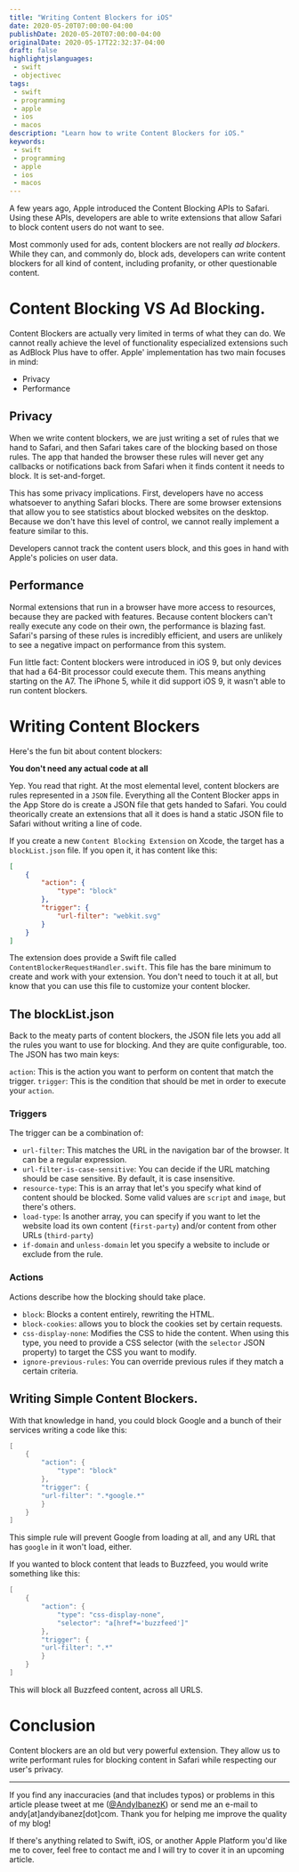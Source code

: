 ```yaml
---
title: "Writing Content Blockers for iOS"
date: 2020-05-20T07:00:00-04:00
publishDate: 2020-05-20T07:00:00-04:00
originalDate: 2020-05-17T22:32:37-04:00
draft: false
highlightjslanguages:
 - swift
 - objectivec
tags:
 - swift
 - programming
 - apple
 - ios
 - macos
description: "Learn how to write Content Blockers for iOS."
keywords:
 - swift
 - programming
 - apple
 - ios
 - macos
---
```


A few years ago, Apple introduced the Content Blocking APIs to Safari. Using these APIs, developers are able to write extensions that allow Safari to block content users do not want to see.

Most commonly used for ads, content blockers are not really *ad blockers*. While they can, and commonly do, block ads, developers can write content blockers for all kind of content, including profanity, or other questionable content.

# Content Blocking VS Ad Blocking.

Content Blockers are actually very limited in terms of what they can do. We cannot really achieve the level of functionality especialized extensions such as AdBlock Plus have to offer. Apple' implementation has two main focuses in mind:

* Privacy
* Performance

## Privacy

When we write content blockers, we are just writing a set of rules that we hand to Safari, and then Safari takes care of the blocking based on those rules. The app that handed the browser these rules will never get any callbacks or notifications back from Safari when it finds content it needs to block. It is set-and-forget.

This has some privacy implications. First, developers have no access whatsoever to anything Safari blocks. There are some browser extensions that allow you to see statistics about blocked websites on the desktop. Because we don't have this level of control, we cannot really implement a feature similar to this.

Developers cannot track the content users block, and this goes in hand with Apple's policies on user data.

## Performance

Normal extensions that run in a browser have more access to resources, because they are packed with features. Because content blockers can't really execute any code on their own, the performance is blazing fast. Safari's parsing of these rules is incredibly efficient, and users are unlikely to see a negative impact on performance from this system.

Fun little fact: Content blockers were introduced in iOS 9, but only devices that had a 64-Bit processor could execute them. This means anything starting on the A7. The iPhone 5, while it did support iOS 9, it wasn't able to run content blockers.

# Writing Content Blockers

Here's the fun bit about content blockers:

**You don't need any actual code at all**

Yep. You read that right. At the most elemental level, content blockers are rules represented in a `JSON` file. Everything all the Content Blocker apps in the App Store do is create a JSON file that gets handed to Safari. You could theorically create an extensions that all it does is hand a static JSON file to Safari without writing a line of code.

If you create a new `Content Blocking Extension` on Xcode, the target has a `blockList.json` file. If you open it, it has content like this:

```json
[
    {
        "action": {
            "type": "block"
        },
        "trigger": {
            "url-filter": "webkit.svg"
        }
    }
]
```

The extension does provide a Swift file called `ContentBlockerRequestHandler.swift`. This file has the bare minimum to create and work with your extension. You don't need to touch it at all, but know that you can use this file to customize your content blocker.

## The blockList.json

Back to the meaty parts of content blockers, the JSON file lets you add all the rules you want to use for blocking. And they are quite configurable, too. The JSON has two main keys:

`action`: This is the action you want to perform on content that match the trigger.
`trigger`: This is the condition that should be met in order to execute your `action`.

### Triggers

The trigger can be a combination of:

* `url-filter`: This matches the URL in the navigation bar of the browser. It can be a regular expression.
* `url-filter-is-case-sensitive`: You can decide if the URL matching should be case sensitive. By default, it is case insensitive.
* `resource-type`: This is an array that let's you specify what kind of content should be blocked. Some valid values are `script` and `image`, but there's others.
* `load-type`: Is another array, you can specify if you want to let the website load its own content (`first-party`) and/or content from other URLs (`third-party`)
* `if-domain` and `unless-domain` let you specify a website to include or exclude from the rule.

### Actions

Actions describe how the blocking should take place.

* `block`: Blocks a content entirely, rewriting the HTML.
* `block-cookies`: allows you to block the cookies set by certain requests.
* `css-display-none`: Modifies the CSS to hide the content. When using this type, you need to provide a CSS selector (with the `selector` JSON property) to target the CSS you want to modify.
* `ignore-previous-rules`: You can override previous rules if they match a certain criteria.

## Writing Simple Content Blockers.

With that knowledge in hand, you could block Google and a bunch of their services writing a code like this:

```swift
[
    {
        "action": {
            "type": "block"
        },
        "trigger": {
        "url-filter": ".*google.*"
        }
    }
]
```

This simple rule will prevent Google from loading at all, and any URL that has `google` in it won't load, either.

If you wanted to block content that leads to Buzzfeed, you would write something like this:

```swift
[
    {
        "action": {
            "type": "css-display-none",
            "selector": "a[href*='buzzfeed']"
        },
        "trigger": {
        "url-filter": ".*"
        }
    }
]
```

This will block all Buzzfeed content, across all URLS.

# Conclusion

Content blockers are an old but very powerful extension. They allow us to write performant rules for blocking content in Safari while respecting our user's privacy.

<hr>

If you find any inaccuracies (and that includes typos) or problems in this article please tweet at me ([@AndyIbanezK](https://twitter.com/AndyIbanezK)) or send me an e-mail to andy[at]andyibanez[dot]com. Thank you for helping me improve the quality of my blog!

If there's anything related to Swift, iOS, or another Apple Platform you'd like me to cover, feel free to contact me and I will try to cover it in an upcoming article.
